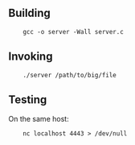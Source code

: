 ## Building

```
    gcc -o server -Wall server.c
```

## Invoking

```
    ./server /path/to/big/file
```

## Testing

On the same host:

```
    nc localhost 4443 > /dev/null
```    
